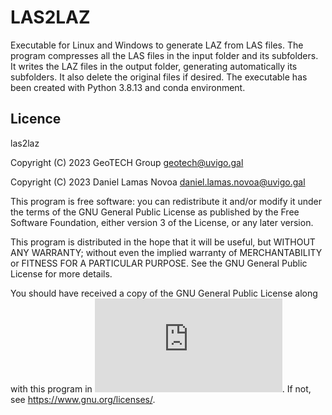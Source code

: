 # LAS2LAZ

Executable for Linux and Windows to generate LAZ from LAS files.
The program compresses all the LAS files in the input folder and its subfolders.
It writes the LAZ files in the output folder, generating automatically its subfolders.
It also delete the original files if desired.
The executable has been created with Python 3.8.13 and conda environment.

## Licence
las2laz

Copyright (C) 2023 GeoTECH Group <geotech@uvigo.gal>

Copyright (C) 2023 Daniel Lamas Novoa <daniel.lamas.novoa@uvigo.gal>

This program is free software: you can redistribute it and/or modify it under the terms of the GNU General Public License as published by the Free Software Foundation, either version 3 of the License, or any later version.

This program is distributed in the hope that it will be useful, but WITHOUT ANY WARRANTY; without even the implied warranty of MERCHANTABILITY or FITNESS FOR A PARTICULAR PURPOSE. See the GNU General Public License for more details.

You should have received a copy of the GNU General Public License along with this program in ![COPYING](https://github.com/GeoTechUVigo/las2laz/blob/master/COPYING.md). If not, see <https://www.gnu.org/licenses/>. 
